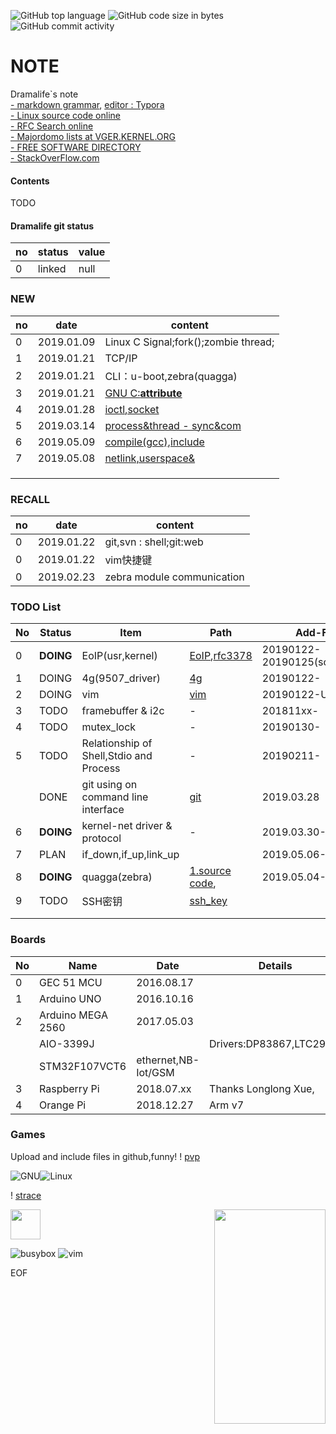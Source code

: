 ![GitHub top language](https://img.shields.io/github/languages/top/Dramalife/note.svg?color=green&logo=Linux&logoColor=black)
![GitHub code size in bytes](https://img.shields.io/github/languages/code-size/Dramalife/note.svg?color=blue)
![GitHub commit activity](https://img.shields.io/github/commit-activity/w/Dramalife/note.svg)


# NOTE
Dramalife\`s note  
[- markdown grammar](/tools_coding/markdown.md), [editor : Typora](https://typora.io/)  
[- Linux source code online](https://elixir.bootlin.com/linux/latest/source)  
[- RFC Search online](https://www.rfc-editor.org/search/rfc_search.php)  
[- Majordomo lists at VGER.KERNEL.ORG](http://vger.kernel.org/vger-lists.html)  
[- FREE SOFTWARE DIRECTORY](https://directory.fsf.org/wiki/GNU)  
[- StackOverFlow.com](https://stackoverflow.com/)  


#### Contents
TODO

#### Dramalife git status
|no|status|value|
|--|--|--|
|0|linked|null|

### NEW
|no|date|content|
|--|--|--|
|0|2019.01.09|Linux C Signal;fork();zombie thread;|
|1|2019.01.21|TCP/IP|
|2|2019.01.21|CLI：u-boot,zebra\(quagga\)|
|3|2019.01.21|[GNU C:__attribute__](/81-kernel_programming/gnu_c/)|
|4|2019.01.28|[ioctl,socket](/81-kernel_programming/network/socket/)|
|5|2019.03.14|[process&thread \- sync&com](/coding_thread)|
|6|2019.05.09|[compile(gcc),include](/80-userspace_programming/gcc)|
|7|2019.05.08|[netlink,userspace&](/80-userspace_programming/netlink)|
| | | |
| | | |
| | | |

### RECALL
|no|date|content|
|--|--|--|
|0|2019.01.22|git,svn : shell;git:web|
|0|2019.01.22|vim快捷键|
|0|2019.02.23|zebra module communication|

### TODO List
|No|Status|Item|Path|Add-Finish|
|--|--|--|--|--|
|0|**DOING**|EoIP(usr,kernel)|[EoIP](/81-kernel_programming/network/ip_protocal/eoip/),[rfc3378](/50-books/rfc_ref/rfc3378.txt)|20190122-20190125(socket_ioctl)-|
|1|DOING|4g(9507_driver)|[4g](/81-kernel_programming/network/4g_cell)|20190122-|
|2|DOING|vim|[vim](/tools_coding/vim)|20190122-Updating-|
|3|TODO|framebuffer & i2c| - |201811xx-|
|4|TODO|mutex_lock| - |20190130-|
|5|TODO|Relationship of Shell,Stdio and Process| - |20190211-|
| |DONE|git using on command line interface|[git](/tools/coding/git/)|2019.03.28|
|6|**DOING**|kernel-net driver & protocol| - |2019.03.30-|
|7|PLAN|if_down,if_up,link_up| |2019.05.06- |
|8|**DOING**|quagga(zebra)|[1.source code](/tools/quagga-1.2.4), |2019.05.04- |
|9|TODO|SSH密钥| [ssh_key](/tools/ssh_key.md)| |
| | | | | |
| | | | | |

### Boards
|No|Name|Date|Details|
|--|--|--|--|
|0|GEC 51 MCU|2016.08.17||
|1|Arduino UNO|2016.10.16||
|2|Arduino MEGA 2560|2017.05.03||
| |AIO-3399J| |Drivers:DP83867,LTC2941,|
| |STM32F107VCT6|ethernet,NB-Iot/GSM|
|3|Raspberry Pi |2018.07.xx|Thanks Longlong Xue,|
|4|Orange Pi |2018.12.27|Arm v7|

### Games  

Upload and include files in github,funny!
! [pvp](/marddown_source/image/pic_dramalife_game_pvp.jpg "wzry")  

![GNU](http://www.gnu.org/graphics/heckert_gnu.transp.small.png)![Linux](https://www.kernel.org/theme/images/logos/tux.png)

! [strace](https://strace.io/Straus.png)
  
<img src="https://strace.io/Straus.png" width = "178" height = "343" div align=right />  
<img src="https://github.com/favicon.ico" width="48">  
                                                    
![busybox](https://busybox.net/images/busybox1.png)
![vim](https://www.vim.org/images/vim_header.gif)



EOF
